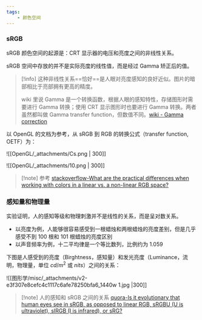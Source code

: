 ```yaml
---
tags:
    - 颜色空间
---
```


### sRGB

sRGB 颜色空间的起源是：CRT 显示器的电压和亮度之间的非线性关系。

sRGB 空间中存放的并不是实际亮度的线性值，而是经过 Gamma 矫正后的值。

> [!info] 
> 这种非线性关系==恰好==是人眼对亮度感知的良好近似。图片的暗部相比于亮部拥有更高的精度。
> 
> wiki 里说 Gamma 是一个转换函数，根据人眼的感知特性，存储图形时需要进行 Gamma 转换；使用 CRT 显示图形时也要进行 Gamma 转换。两者虽然都叫做 Gamma transfer function，但数值不同。[wiki - Gamma correction](https://en.wikipedia.org/wiki/Gamma_correction)





以 OpenGL 的文档为参考，从 sRGB 到 RGB 的转换公式（transfer function, OETF）为：

![[OpenGL/_attachments/Cs.png | 300]]

![[OpenGL/_attachments/10.png | 300]]

> [!note] 参考
> [stackoverflow-What are the practical differences when working with colors in a linear vs. a non-linear RGB space?](https://stackoverflow.com/questions/12524623/what-are-the-practical-differences-when-working-with-colors-in-a-linear-vs-a-no)


### 感知量和物理量

实验证明，人的感知等级和物理刺激并不是线性的关系，而是呈对数关系。

- 以亮度为例，人能够很容易感受到一根蜡烛和两根蜡烛的亮度差别，但是几乎感受不到 100 根和 101 根蜡烛的亮度区别
- 以声音频率为例，十二平均律是一个等比数列，比例约为 1.059 

下图是人感受到的亮度（Birghtness，感知量）和发光亮度（Luminance，流明，物理量，单位 $cd/m^2$ 或 $nits$）之间的关系：

![[图形学/misc/_attachments/v2-e3f307e8cefc4c1117c6afe78250bfa6_1440w 1.jpg |300]]

> [!note] 人的感知和 sRGB 之间的关系
> [quora-Is it evolutionary that human eyes see in sRGB, as opposed to linear RGB, sRGBU (U is ultraviolet), sIRGB (I is infrared), or sRG?](https://www.quora.com/Is-it-evolutionary-that-human-eyes-see-in-sRGB-as-opposed-to-linear-RGB-sRGBU-U-is-ultraviolet-sIRGB-I-is-infrared-or-sRG)

